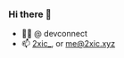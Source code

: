 ### Hi there 👋

- 👨‍💻 @ devconnect 
- 📫 [2xic_](https://twitter.com/2xic_), or me@2xic.xyz
 
<!--
**2xic/2xic** is a ✨ _special_ ✨ repository because its `README.md` (this file) appears on your GitHub profile.

Here are some ideas to get you started:

- 🔭 I’m currently working on ...
- 🌱 I’m currently learning ...
- 👯 I’m looking to collaborate on ...
- 🤔 I’m looking for help with ...
- 💬 Ask me about ...
- 📫 How to reach me: ...
- 😄 Pronouns: ...
- ⚡ Fun fact: ...
-->
